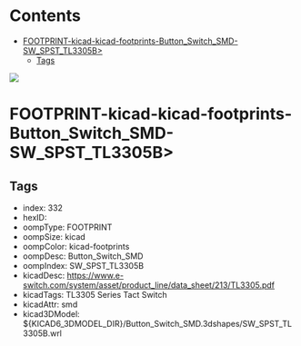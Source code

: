 



Contents
========

* [FOOTPRINT-kicad-kicad-footprints-Button_Switch_SMD-SW_SPST_TL3305B>](#footprint-kicad-kicad-footprints-button_switch_smd-sw_spst_tl3305b)
	* [Tags](#tags)
  
![][im]
# FOOTPRINT-kicad-kicad-footprints-Button_Switch_SMD-SW_SPST_TL3305B>

## Tags

- index: 332
- hexID: 
- oompType: FOOTPRINT
- oompSize: kicad
- oompColor: kicad-footprints
- oompDesc: Button_Switch_SMD
- oompIndex: SW_SPST_TL3305B
- kicadDesc: https://www.e-switch.com/system/asset/product_line/data_sheet/213/TL3305.pdf
- kicadTags: TL3305 Series Tact Switch
- kicadAttr: smd
- kicad3DModel: ${KICAD6_3DMODEL_DIR}/Button_Switch_SMD.3dshapes/SW_SPST_TL3305B.wrl



[im]: image.png
